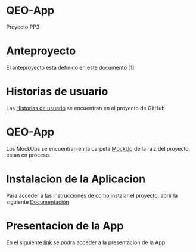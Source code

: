 # QEO-App
Proyecto PP3

# Anteproyecto
El anteproyecto está definido en este <a href="https://docs.google.com/document/d/1itB7cYCgFbEG1swWK3M6Wp_B_dUajT0UvczdDnSK0HE/edit?usp=sharing">documento</a> [1]

# Historias de usuario
Las  <a href="https://github.com/users/K3nsh1n07/projects/1/views/1">Historias de usuario</a> se encuentran en el proyecto de GitHub

# QEO-App
Los MockUps se encuentran en la carpeta <a href="https://github.com/K3nsh1n07/QEO-App/tree/main/MockUp">MockUp</a> de la raiz del proyecto, estan en proceso.

# Instalacion de la Aplicacion 
Para acceder a las instrucciones de como instalar el proyecto, abrir la siguiente <a href="https://docs.google.com/document/d/1nrkfUABXP9LcJ8SRxA2G6cOHUK5Un4fkrG0qyjTrLzc/edit?usp=sharing">Documentación</a>

# Presentacion de la App
En el siguiente <a href="https://drive.google.com/file/d/1JqXbpyt2dh8dmsTn2hUB4eD27fHb1GmK/view?usp=sharing">link</a> se podra acceder a la presentacion de la App
